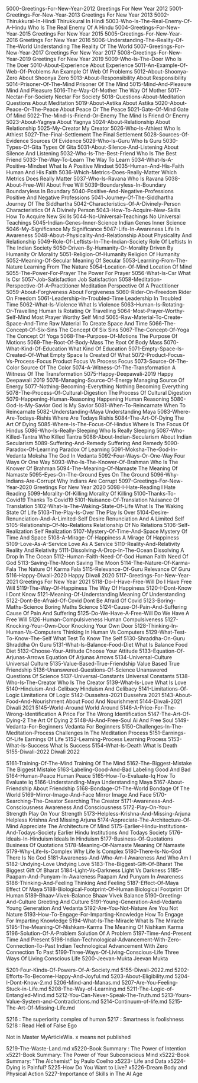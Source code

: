 5000-Greetings-For-New-Year-2012	Greetings For New Year 2012
5001-Greetings-For-New-Year-2013	Greetings For New Year 2013
5002-Thirukkural-In-Hindi	Thirukkural In Hindi
5003-Who-Is-The-Real-Enemy-Of-A-Hindu	Who Is The Real Enemy Of A Hindu
5004-Greetings-For-New-Year-2015	Greetings For New Year 2015
5005-Greetings-For-New-Year-2016	Greetings For New Year 2016
5006-Understanding-The-Reality-Of-The-World	Understanding The Reality Of The World
5007-Greetings-For-New-Year-2017	Greetings For New Year 2017
5008-Greetings-For-New-Year-2019	Greetings For New Year 2019
5009-Who-Is-The-Doer	Who Is The Doer
5010-About-Experience	About Experience
5011-An-Example-Of-Web-Of-Problems	An Example Of Web Of Problems
5012-About-Shoonya-Zero	About Shoonya Zero
5013-About-Responsibility	About Responsibility
5014-Prisoner-Of-The-Mind	Prisoner Of The Mind
5015-Mind-And-Pleasure	Mind And Pleasure
5016-The-Way-Of-Mother	The Way Of Mother
5017-Nectar-For-Society	Nectar For Society
5018-Questions-About-Meditation	Questions About Meditation
5019-About-Astika	About Astika
5020-About-Peace-Or-The-Peace	About Peace Or The Peace
5021-Gate-Of-Mind	Gate Of Mind
5022-The-Mind-Is-Friend-Or-Enemy	The Mind Is Friend Or Enemy
5023-About-Yagnya	About Yagnya
5024-About-Relationship	About Relationship
5025-My-Creator	My Creator
5026-Who-Is-Athiest	Who Is Athiest
5027-The-Final-Settlement	The Final Settlement
5028-Sources-Of-Evidence	Sources Of Evidence
5029-Who-Is-Guru	Who Is Guru
5030-Types-Of-Gita	Types Of Gita
5031-About-Silence-And-Listening	About Silence And Listening
5032-Who-Is-The-Best-Friend	Who Is The Best Friend
5033-The-Way-To-Learn	The Way To Learn
5034-What-Is-A-Positive-Mindset	What Is A Positive Mindset
5035-Human-And-His-Faith	Human And His Faith
5036-Which-Metrics-Does-Really-Matter	Which Metrics Does Really Matter
5037-Who-Is-Ravana	Who Is Ravana
5038-About-Free-Will	About Free Will
5039-Boundaryless-In-Boundary	Boundaryless In Boundary
5040-Positive-And-Negative-Professions	Positive And Negative Professions
5041-Journey-Of-The-Siddhartha	Journey Of The Siddhartha
5042-Characteristics-Of-A-Divinely-Person	Characteristics Of A Divinely Person
5043-How-To-Acquire-New-Skills	How To Acquire New Skills
5044-No-Universal-Teachings	No Universal Teachings
5045-Indian-Genes-Inner-Science	Indian Genes Inner Science
5046-My-Significance	My Significance
5047-Life-In-Awareness	Life In Awareness
5048-About-Physicality-And-Relationship	About Physicality And Relationship
5049-Role-Of-Leftists-In-The-Indian-Society	Role Of Leftists In The Indian Society
5050-Driven-By-Humanity-Or-Morality	Driven By Humanity Or Morality
5051-Religion-Of-Humanity	Religion Of Humanity
5052-Meaning-Of-Secular	Meaning Of Secular
5053-Learning-From-The-Nature	Learning From The Nature
5054-Location-Of-Mind	Location Of Mind
5055-The-Power-For-Prayer	The Power For Prayer
5056-What-Is-Csr	What Is Csr
5057-Job-Satisfaction	Job Satisfaction
5058-Meditation-Perspective-Of-A-Practitioner	Meditation Perspective Of A Practitioner
5059-About-Forgiveness	About Forgiveness
5060-Rider-On-Freedom	Rider On Freedom
5061-Leadership-In-Troubled-Time	Leadership In Troubled Time
5062-What-Is-Violence	What Is Violence
5063-Human-Is-Rotating-Or-Travelling	Human Is Rotating Or Travelling
5064-Most-Prayer-Worthy-Self-Mind	Most Prayer Worthy Self Mind
5065-Raw-Material-To-Create-Space-And-Time	Raw Material To Create Space And Time
5066-The-Concept-Of-Six-Sins	The Concept Of Six Sins
5067-The-Concept-Of-Yoga	The Concept Of Yoga
5068-The-Purpose-Of-Motions	The Purpose Of Motions
5069-The-Root-Of-Body-Mass	The Root Of Body Mass
5070-What-Kind-Of-Education	What Kind Of Education
5071-Empty-Space-Is-Created-Of-What	Empty Space Is Created Of What
5072-Product-Focus-Vs-Process-Focus	Product Focus Vs Process Focus
5073-Source-Of-The-Color	Source Of The Color
5074-A-Witness-Of-The-Transformation	A Witness Of The Transformation
5075-Happy-Deepawali-2019	Happy Deepawali 2019
5076-Managing-Source-Of-Energy	Managing Source Of Energy
5077-Nothing-Becoming-Everything	Nothing Becoming Everything
5078-The-Process-Of-Cultural-Digestion	The Process Of Cultural Digestion
5079-Happening-Human-Reasoning	Happening Human Reasoning
5080-God-Is-My-Savior	God Is My Savior
5081-When-To-Reincarnate	When To Reincarnate
5082-Understanding-Maya	Understanding Maya
5083-Where-Are-Todays-Rishis	Where Are Todays Rishis
5084-The-Art-Of-Dying	The Art Of Dying
5085-Where-Is-The-Focus-Of-Hindus	Where Is The Focus Of Hindus
5086-Who-Is-Really-Sleeping	Who Is Really Sleeping
5087-Who-Killed-Tantra	Who Killed Tantra
5088-About-Indian-Secularism	About Indian Secularism
5089-Suffering-And-Remedy	Suffering And Remedy
5090-Paradox-Of-Learning	Paradox Of Learning
5091-Moksha-The-God-In-Vedanta	Moksha The God In Vedanta
5092-Four-Ways-Or-One-Way	Four Ways Or One Way
5093-Who-Is-The-Knower-Of-Brahman	Who Is The Knower Of Brahman
5094-The-Meaning-Of-Namaste	The Meaning Of Namaste
5095-Eyes-On-The-Ground	Eyes On The Ground
5096-Why-Indians-Are-Corrupt	Why Indians Are Corrupt
5097-Greetings-For-New-Year-2020	Greetings For New Year 2020
5098-I-Hate-Reading	I Hate Reading
5099-Morality-Of-Killing	Morality Of Killing
5100-Thanks-To-Covid19	Thanks To Covid19
5101-Nuisance-Of-Translation	Nuisance Of Translation
5102-What-Is-The-Waking-State-Of-Life	What Is The Waking State Of Life
5103-The-Play-Is-Over	The Play Is Over
5104-Desire-Renunciation-And-A-Limited-Self	Desire Renunciation And A Limited Self
5105-Relationship-Of-No-Relations	Relationship Of No Relations
5106-Self-Realization	Self Realization
5107-Mystery-Of-Time-And-Space	Mystery Of Time And Space
5108-A-Mirage-Of-Happiness	A Mirage Of Happiness
5109-Love-As-A-Service	Love As A Service
5110-Reality-And-Relativity	Reality And Relativity
5111-Dissolving-A-Drop-In-The-Ocean	Dissolving A Drop In The Ocean
5112-Human-Faith-Need-Of-God	Human Faith Need Of God
5113-Saving-The-Moon	Saving The Moon
5114-The-Nature-Of-Karma-Fala	The Nature Of Karma Fala
5115-Relevance-Of-Guru	Relevance Of Guru
5116-Happy-Diwali-2020	Happy Diwali 2020
5117-Greetings-For-New-Year-2021	Greetings For New Year 2021
5118-Do-I-Have-Free-Will	Do I Have Free Will
5119-The-Way-Of-Happiness	The Way Of Happiness
5120-I-Dont-Know	I Dont Know
5121-Meaning-Of-Understanding	Meaning Of Understanding
5122-Dont-Be-Afraid-Of-Covid	Dont Be Afraid Of Covid
5123-Boring-Maths-Science	Boring Maths Science
5124-Cause-Of-Pain-And-Suffering	Cause Of Pain And Suffering
5125-Do-We-Have-A-Free-Will	Do We Have A Free Will
5126-Human-Compulsiveness	Human Compulsiveness
5127-Knocking-Your-Own-Door	Knocking Your Own Door
5128-Thinking-In-Human-Vs-Computers	Thinking In Human Vs Computers
5129-What-Test-To-Know-The-Self	What Test To Know The Self
5130-Shraddha-On-Guru	Shraddha On Guru
5131-What-Is-Balance-Food-Diet	What Is Balance Food Diet
5132-Choose-Your-Attitude	Choose Your Attitude
5133-Equation-Of-Arjunas-Arrows	Equation Of Arjunas Arrows
5134-Universal-Culture	Universal Culture
5135-Value-Based-True-Friendship	Value Based True Friendship
5136-Unanswered-Questions-Of-Science	Unanswered Questions Of Science
5137-Universal-Constants	Universal Constants
5138-Who-Is-The-Creator	Who Is The Creator
5139-What-Is-Love	What Is Love
5140-Hinduism-And-Celibacy	Hinduism And Celibacy
5141-Limitations-Of-Logic	Limitations Of Logic
5142-Dussehra-2021	Dussehra 2021
5143-About-Food-And-Nourishment	About Food And Nourishment
5144-Diwali-2021	Diwali 2021
5145-World-Around	World Around
5146-A-Price-For-The-Wrong-Identification	A Price For The Wrong Identification
5147-The-Art-Of-Dying-2	The Art Of Dying 2
5148-Ai-And-Free-Soul	Ai And Free Soul
5149-Vedanta-For-Beginners	Vedanta For Beginners
5150-Challenges-In-The-Meditation-Process	Challenges In The Meditation Process
5151-Earnings-Of-Life	Earnings Of Life
5152-Learning-Process	Learning Process
5153-What-Is-Success	What Is Success
5154-What-Is-Death	What Is Death
5155-Diwali-2022	Diwali 2022




5161-Training-Of-The-Mind	Training Of The Mind
5162-The-Biggest-Mistake	The Biggest Mistake
5163-Labeling-Good-And-Bad	Labeling Good And Bad
5164-Human-Peace	Human Peace
5165-How-To-Evaluate-Iq	How To Evaluate Iq
5166-Understanding-Maya	Understanding Maya
5167-About-Friendship	About Friendship
5168-Bondage-Of-The-World	Bondage Of The World
5169-Mirror-Image-And-Face	Mirror Image And Face
5170-Searching-The-Creator	Searching The Creator
5171-Awareness-And-Consciousness	Awareness And Consciousness
5172-Play-On-Your-Strength	Play On Your Strength
5173-Helpless-Krishna-And-Missing-Arjuna	Helpless Krishna And Missing Arjuna
5174-Appreciate-The-Architecture-Of-Mind	Appreciate The Architecture Of Mind
5175-Earlier-Hindu-Institutions-And-Todays-Society	Earlier Hindu Institutions And Todays Society
5176-Ideals-In-Hinduism	Ideals In Hinduism
5177-Business-Of-Quotations	Business Of Quotations
5178-Meaning-Of-Namaste	Meaning Of Namaste
5179-Why-Life-Is-Complex	Why Life Is Complex
5180-There-Is-No-God	There Is No God
5181-Awareness-And-Who-Am-I	Awareness And Who Am I
5182-Undying-Love	Undying Love
5183-The-Biggest-Gift-Of-Bharat	The Biggest Gift Of Bharat
5184-Light-Vs-Darkness	Light Vs Darkness
5185-Paapam-And-Punyam-In-Awareness	Paapam And Punyam In Awareness
5186-Thinking-And-Feeling	Thinking And Feeling
5187-Effect-Of-Maya	Effect Of Maya
5188-Biological-Footprint-Of-Human	Biological Footprint Of Human
5189-Bhaav-Vivek-Balance	Bhaav Vivek Balance
5190-Greeting-And-Culture	Greeting And Culture
5191-Young-Generation-And-Vedanta	Young Generation And Vedanta
5192-Are-You-Not-Nature	Are You Not Nature
5193-How-To-Engage-For-Imparting-Knowledge	How To Engage For Imparting Knowledge
5194-What-Is-The-Miracle	What Is The Miracle
5195-The-Meaning-Of-Nishkam-Karma	The Meaning Of Nishkam Karma
5196-Solution-Of-A-Problem	Solution Of A Problem
5197-Time-And-Present	Time And Present
5198-Indian-Technological-Advancement-With-Zero-Connection-To-Past	Indian Technological Advancement With Zero Connection To Past
5199-Three-Ways-Of-Living-Conscious-Life	Three Ways Of Living Conscious Life
5200-Jeevan-Mukta	Jeevan Mukta


5201-Four-Kinds-Of-Powers-Of-A-Society.md
5155-Diwali-2022.md
5202-Efforts-To-Become-Happy-And-Joyful.md
5203-About-Eligibility.md
5204-I-Dont-Know-2.md
5206-Mind-and-Manas.md
5207-Are-You-Feeling-Stuck-in-Life.md
5208-The-Way-of-Learning.md
5211-The-Logic-of-Entangled-Mind.md
5212-You-Can-Never-Speak-The-Truth.md
5213-Yours-Value-System-and-Contradictions.md
5214-Continuum-of-life.md
5215-The-Art-Of-Missing-Life.md

5216 : The superiority complex of human
5217 : Smartness is foolishness
5218 : Read Hell of False Ego

Not in Master MyArticleWia. x means not published

5219-The-Waste-Land.md
x5220-Book Summary : The Power of Intention
x5221-Book Summary: The Power of Your Subconscious Mind
x5222-Book Summary: "The Alchemist" by Paulo Coelho 
x5223- Life and Data
x5224-Dying is Painful?
5225-How Do You Want to Live?
x5226-Dream Body and Physical Action 
5227-Importance of Skills in The AI Age 




